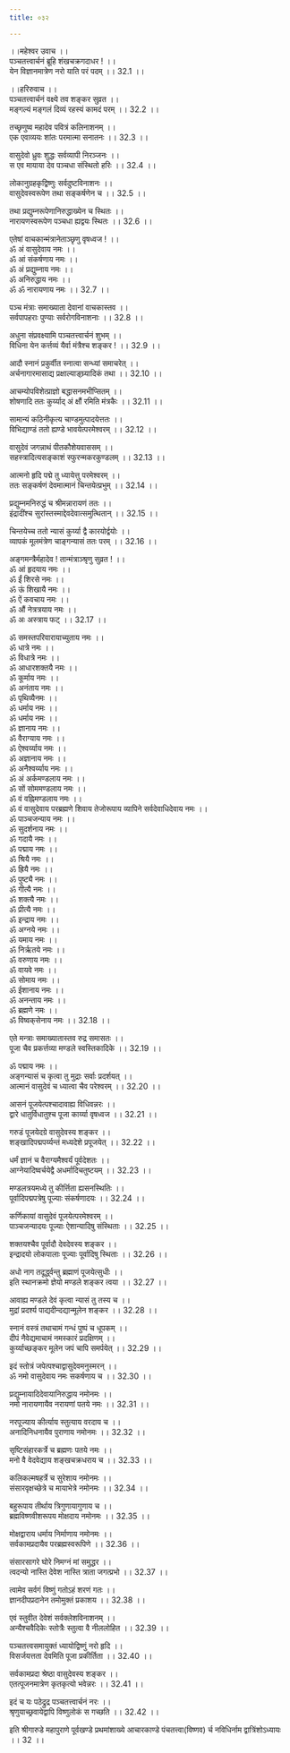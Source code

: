```yaml
---
title: ०३२

---
```

।।महेश्वर उवाच ।।  
पञ्चतत्त्वार्चनं ब्रूहि शंखचक्रगदाधर ! ।।  
येन विज्ञानमात्रेण नरो याति परं पदम् ।। 32.1 ।।  
  
।।हरिरुवाच ।।  
पञ्चतत्त्वार्चनं वक्ष्ये तव शङ्कर सुव्रत ।।  
मङ्गल्यं मङ्गलं दिव्यं रहस्यं कामदं परम् ।। 32.2 ।।  
  
तच्छृणुष्व महादेव पवित्रं कलिनाशनम् ।।  
एक एवाव्ययः शांतः परमात्मा सनातनः ।। 32.3 ।।  
  
वासुदेवो ध्रुवः शुद्धः सर्वव्यापी निरञ्जनः ।।  
स एव मायाया देव पञ्चधा संस्थितो हरिः ।। 32.4 ।।  
  
लोकानुग्रहकृद्विष्णुः सर्वदुष्टविनाशनः ।।  
वासुदेवस्वरूपेण तथा सङ्कर्षणेन च ।। 32.5 ।।  
  
तथा प्रद्युम्नरूपेणानिरुद्धाख्येन च स्थितः ।।  
नारायणस्वरूपेण पञ्चधा ह्यद्वयः स्थितः ।। 32.6 ।।  
  
एतेषां वाचकान्मंत्रानेताञ्छृणु वृषध्वज ! ।।  
ॐ अं वासुदेवाय नमः ।।  
ॐ आं संकर्षणाय नमः ।।  
ॐ अं प्रद्युम्नाय नमः ।।  
ॐ अनिरुद्धाय नमः ।।  
ॐ ॐ नारायणाय नमः ।। 32.7 ।।  
  
पञ्च मंत्राः समाख्याता देवानां वाचकास्तव ।।  
सर्वपापहराः पुण्याः सर्वरोगविनाशनाः ।। 32.8 ।।  
  
अधुना संप्रवक्ष्यामि पञ्चतत्त्वार्चनं शुभम् ।।  
विधिना येन कर्त्तव्यं यैर्वा मंत्रैश्च शङ्कर ! ।। 32.9 ।।  
  
आदौ स्नानं प्रकुर्वीत स्नात्वा सन्ध्यां समाचरेत् ।।  
अर्चनागारमासाद्य प्रक्षाल्याङ्‌घ्र्यादिकं तथा ।। 32.10 ।।  
  
आचम्योपविशेत्प्राज्ञो बद्धासनमभीप्सितम् ।।  
शोषणादि ततः कुर्य्याद् अं क्षौं रमिति मंत्रकैः ।। 32.11 ।।  
  
सामान्यं कठिनीकृत्य चाण्डमुत्पादयेत्ततः ।।  
विभिद्याण्डं ततो ह्यण्डे भावयेत्परमेश्वरम् ।। 32.12 ।।  
  
वासुदेवं जगन्नाथं पीतकौशेयवाससम् ।।  
सहस्त्रादित्यसङ्काशं स्फुरन्मकरकुण्डलम् ।। 32.13 ।।  
  
आत्मनो हृदि पद्मे तु ध्यायेत्तु परमेश्वरम् ।।  
ततः सङ्कर्षणं देवमात्मानं चिन्तयेत्प्रभुम् ।। 32.14 ।।  
  
प्रद्युम्नमनिरुद्धं च श्रीमन्नारायणं ततः ।।  
इंद्रादींश्च सुरांस्तस्माद्देवदेवात्समुत्थितान् ।। 32.15 ।।  
  
चिन्तयेच्च ततो न्यासं कुर्य्या द्वै कारयोर्द्वयोः ।।  
व्यापकं मूलमंत्रेण चाङ्गन्यासं ततः परम् ।। 32.16 ।।  
  
अङ्गमन्त्रैर्महादेव ! तान्मंत्राञ्श्रृणु सुव्रत ! ।।  
ॐ आं हृदयाय नमः ।।  
ॐ ईं शिरसे नमः ।।  
ॐ ऊं शिखायै नमः ।।  
ॐ ऐं कवचाय नमः ।।  
ॐ औं नेत्रत्रयाय नमः ।।  
ॐ अः अस्त्राय फट् ।। 32.17 ।।  
  
ॐ समस्तपरिवारायाच्युताय नमः ।।  
ॐ धात्रे नमः ।।  
ॐ विधात्रे नमः ।।  
ॐ आधारशक्तयै नमः ।।  
ॐ कूर्माय नमः ।।  
ॐ अनंताय नमः ।।  
ॐ पृथिव्यैनमः ।।  
ॐ धर्माय नमः ।।  
ॐ धर्माय नमः ।।  
ॐ ज्ञानाय नमः ।।  
ॐ वैराग्याय नमः ।।  
ॐ ऐश्वर्य्याय नमः ।।  
ॐ अज्ञानाय नमः ।।  
ॐ अनैश्वर्य्याय नमः ।।  
ॐ अं अर्कमण्डलाय नमः ।।  
ॐ सों सोममण्डलाय नमः ।।  
ॐ वं वह्निमण्डलाय नमः ।।  
ॐ वं वासुदेवाय परब्रह्मणे शिवाय तेजोरूपाय व्यापिने सर्वदेवाधिदेवाय नमः ।।  
ॐ पाञ्चजन्याय नमः ।।  
ॐ सुदर्शनाय नमः ।।  
ॐ गदायै नमः ।।  
ॐ पद्माय नमः ।।  
ॐ श्रियै नमः ।।  
ॐ ह्रियै नमः ।।  
ॐ पुष्ट्यै नमः ।।  
ॐ गीत्यै नमः ।।  
ॐ शक्त्यै नमः ।।  
ॐ प्रीत्यै नमः ।।  
ॐ इन्द्राय नमः ।।  
ॐ अग्नये नमः ।।  
ॐ यमाय नमः ।।  
ॐ निर्ऋतये नमः ।।  
ॐ वरुणाय नमः ।।  
ॐ वायवे नमः ।।  
ॐ सोमाय नमः ।।  
ॐ ईशानाय नमः ।।  
ॐ अनन्ताय नमः ।।  
ॐ ब्रह्मणे नमः ।।  
ॐ विष्वक्‌सेनाय नमः ।। 32.18 ।।  
  
एते मन्त्राः समाख्यातास्तव रुद्र समासतः ।।  
पूजा चैव प्रकर्त्तव्या मण्डले स्वस्तिकादिके ।। 32.19 ।।  
  
ॐ पद्माय नमः ।।  
अङ्गन्यासं च कृत्वा तु मुद्राः सर्वाः प्रदर्शयत् ।।  
आत्मानं वासुदेवं च ध्यात्वा चैव परेश्वरम् ।। 32.20 ।।  
  
आसनं पूजयेत्पश्चादावाह्य विधिवन्नरः ।।  
द्वारे धातुर्विधातुश्च पूजा कार्य्या वृषध्वज ।। 32.21 ।।  
  
गरुडं पूजयेदग्रे वासुदेवस्य शङ्कर ।।  
शङ्खादिपद्मपर्य्यन्तं मध्यदेशे प्रपूजयेत् ।। 32.22 ।।  
  
धर्मं ज्ञानं च वैराग्यमैश्वर्यं पूर्वदेशतः ।।  
आग्नेयादिष्वर्चयेद्वै अधर्मादिचतुष्टयम् ।। 32.23 ।।  
  
मण्डलत्रयमध्ये तु कीर्त्तिता ह्यसनस्थितिः ।।  
पूर्वादिपद्मपत्रेषु पूज्याः संकर्षणादयः ।। 32.24 ।।  
  
कर्णिकायां वासुदेवं पूजयेत्परमेश्वरम् ।।  
पाञ्चजन्यादयः पूज्याः ऐशान्यादिषु संस्थिताः ।। 32.25 ।।  
  
शक्तयश्चैव पूर्वादौ देवदेवस्य शङ्कर ।।  
इन्द्रादयो लोकपालाः पूज्याः पूर्वादिषु स्थिताः ।। 32.26 ।।  
  
अधो नाग तदूर्द्ध्वन्तु ब्रह्माणं पूजयेत्सुधीः ।।  
इति स्थानक्रमो ज्ञेयो मण्डले शङ्कर त्वया ।। 32.27 ।।  
  
आवाह्य मण्डले देवं कृत्वा न्यासं तु तस्य च ।।  
मुद्रां प्रदर्श्य पाद्यदीन्दद्यान्मूलेन शङ्कर ।। 32.28 ।।  
  
स्नानं वस्त्रं तथाचामं गन्धं पुष्पं च धूपकम् ।।  
दीपं नैवेद्यमाचामं नमस्कारं प्रदक्षिणम् ।।  
कुर्य्याच्छङ्कर मूलेन जपं चापि समर्पयेत् ।। 32.29 ।।  
  
इदं स्तोत्रं जपेत्पश्चाद्वासुदेवमनुस्मरन् ।।  
ॐ नमो वासुदेवाय नमः सकर्षणाय च ।। 32.30 ।।  
  
प्रद्युम्नायादिदेवायानिरुद्धाय नमोनमः ।।  
नमो नारायणायैव नरायणां पतये नमः ।। 32.31 ।।  
  
नरपूज्याय कीर्त्याय स्तुत्याय वरदाय च ।।  
अनादिनिधनायैव पुराणाय नमोनमः ।। 32.32 ।।  
  
सृष्टिसंहारकर्त्रे च ब्रह्मणः पतये नमः ।।  
मनो वै वेदवेद्याय शङ्खचक्रधराय च ।। 32.33 ।।  
  
कलिकल्मषहर्त्रे च सुरेशाय नमोनमः ।।  
संसारवृक्षच्छेत्रे च मायाभेत्रे नमोनमः ।। 32.34 ।।  
  
बहुरूपाय तीर्थाय त्रिगुणायागुणाय च ।।  
ब्रह्मविष्णवीशरूपय मोक्षदाय नमोनमः ।। 32.35 ।।  
  
मोक्षद्वाराय धर्माय निर्माणाय नमोनमः ।।  
सर्वकामप्रदायैव परब्रह्मस्वरूपिणे ।। 32.36 ।।  
  
संसारसागरे घोरे निमग्नं मां समुद्धर ।।  
त्वदन्यो नास्ति देवेश नास्ति त्राता जगत्प्रभो ।। 32.37 ।।  
  
त्वामेव सर्वगं विष्णुं गतोऽहं शरणं गतः ।।  
ज्ञानदीपप्रदानेन तमोमुक्तं प्रकाशय ।। 32.38 ।।  
  
एवं स्तुवीत देवेशं सर्वक्लेशविनाशनम् ।।  
अन्यैश्चवैदिकेः स्तोत्रैः स्तुत्वा वै नीललोहित ।। 32.39 ।।  
  
पञ्चतत्त्वसमायुक्तं ध्यायोद्विष्णुं नरो हृदि ।।  
विसर्जयत्तता देवमिति पूजा प्रकीर्तिता ।। 32.40 ।।  
  
सर्वकामप्रदा श्रेष्ठा वासुदेवस्य शङ्कर ।।  
एतत्पूजनमात्रेण कृतकृत्यो भवेन्नरः ।। 32.41 ।।  
  
इदं च यः पठेद्रुद्र पञ्चतत्त्वार्चनं नरः ।।  
श्रृणुयाच्छ्रवायेद्वापि विष्णुलोकं स गच्छति ।। 32.42 ।।  
  
इति श्रीगारुडे महापुराणे पूर्वखण्डे प्रथमांशाख्ये आचारकाण्डे पंचतत्त्वा(विष्णव) र्च नविधिर्नाम द्वात्रिंशोऽध्यायः ।। 32 ।।